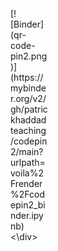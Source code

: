 <div style="width:60px ; height:60px">
[![Binder](qr-code-pin2.png)](https://mybinder.org/v2/gh/patrickhaddadteaching/codepin2/main?urlpath=voila%2Frender%2Fcodepin2_binder.ipynb)
<\div>
